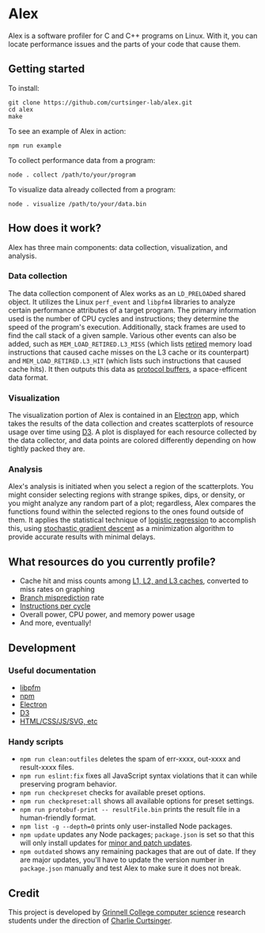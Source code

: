 # Alex

Alex is a software profiler for C and C++ programs on Linux. With it, you can locate performance issues and the parts of your code that cause them.

## Getting started

To install:
```
git clone https://github.com/curtsinger-lab/alex.git
cd alex
make
```

To see an example of Alex in action:
```
npm run example
```

To collect performance data from a program:
```
node . collect /path/to/your/program
```

To visualize data already collected from a program:
```
node . visualize /path/to/your/data.bin
```

## How does it work?
Alex has three main components: data collection, visualization, and analysis.

### Data collection
The data collection component of Alex works as an `LD_PRELOAD`ed shared object. It utilizes the Linux `perf_event` and `libpfm4` libraries to analyze certain performance attributes of a target program. The primary information used is the number of CPU cycles and instructions; they determine the speed of the program's execution. Additionally, stack frames are used to find the call stack of a given sample. Various other events can also be added, such as `MEM_LOAD_RETIRED.L3_MISS` (which lists [retired](https://stackoverflow.com/a/22369286) memory load instructions that caused cache misses on the L3 cache or its counterpart) and `MEM_LOAD_RETIRED.L3_HIT` (which lists such instructions that caused cache hits). It then outputs this data as [protocol buffers](https://developers.google.com/protocol-buffers/), a space-efficent data format.

### Visualization
The visualization portion of Alex is contained in an [Electron](https://electronjs.org/) app, which takes the results of the data collection and creates scatterplots of resource usage over time using [D3](https://d3js.org/). A plot is displayed for each resource collected by the data collector, and data points are colored differently depending on how tightly packed they are.

### Analysis
Alex's analysis is initiated when you select a region of the scatterplots. You might consider selecting regions with strange spikes, dips, or density, or you might analyze any random part of a plot; regardless, Alex compares the functions found within the selected regions to the ones found outside of them. It applies the statistical technique of [logistic regression](https://en.wikipedia.org/wiki/Logistic_regression) to accomplish this, using [stochastic gradient descent](https://en.wikipedia.org/wiki/Stochastic_gradient_descent) as a minimization algorithm to provide accurate results with minimal delays.

## What resources do you currently profile?
* Cache hit and miss counts among [L1, L2, and L3 caches](https://en.wikipedia.org/wiki/Cache_hierarchy), converted to miss rates on graphing
* [Branch misprediction](https://en.wikipedia.org/wiki/Branch_misprediction) rate
* [Instructions per cycle](https://en.wikipedia.org/wiki/Instructions_per_cycle)
* Overall power, CPU power, and memory power usage
* And more, eventually!

## Development
### Useful documentation
* [libpfm](http://man7.org/linux/man-pages/man3/libpfm.3.html)
* [npm](https://docs.npmjs.com/)
* [Electron](https://electronjs.org/docs)
* [D3](https://github.com/d3/d3/wiki)
* [HTML/CSS/JS/SVG, etc](https://developer.mozilla.org)

### Handy scripts
* `npm run clean:outfiles` deletes the spam of err-xxxx, out-xxxx and
  result-xxxx files.
* `npm run eslint:fix` fixes all JavaScript syntax violations that it can while
  preserving program behavior.
* `npm run checkpreset` checks for available preset options.
* `npm run checkpreset:all` shows all available options for preset settings.
* `npm run protobuf-print -- resultFile.bin` prints the result file in a human-friendly format.
* `npm list -g --depth=0` prints only user-installed Node packages.
* `npm update` updates any Node packages; `package.json` is set so that this will only install updates for [minor and patch updates](https://semver.org/).
* `npm outdated` shows any remaining packages that are out of date. If they are major updates, you'll have to update the version number in `package.json` manually and test Alex to make sure it does not break.

## Credit
This project is developed by [Grinnell College computer science](https://github.com/grinnell-cs) research students under the direction of [Charlie Curtsinger](https://github.com/ccurtsinger).

